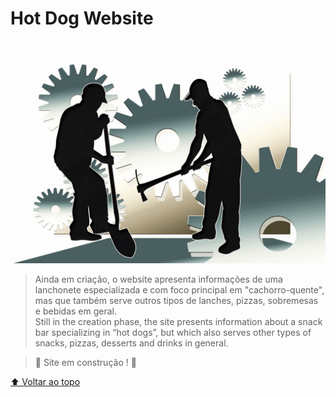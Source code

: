 
# Hot Dog Website

<img src="./assets/img/workers_1.jpg" alt="página inicial">

> Ainda em criação, o website apresenta informações de uma lanchonete especializada e com foco principal em "cachorro-quente", mas que também serve outros tipos de lanches, pizzas, sobremesas e bebidas em geral. <br>
 Still in the creation phase, the site presents information about a snack bar specializing in “hot dogs”, but which also serves other types of snacks, pizzas, desserts and drinks in general.

> 🚧 Site em construção ! 🚧


[⬆ Voltar ao topo](#hot-dog-website)<br>